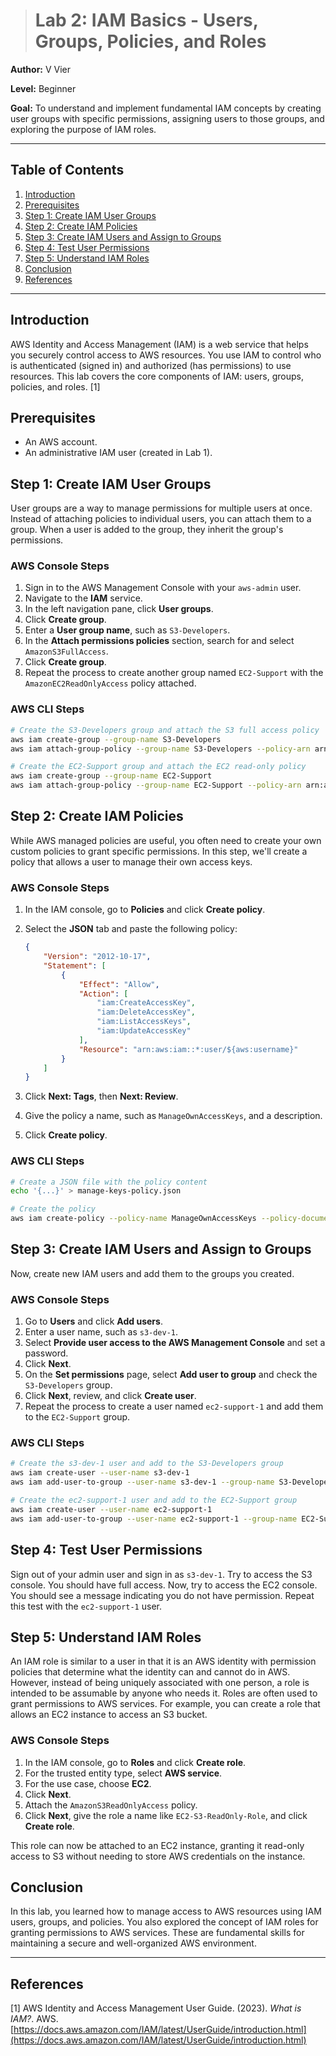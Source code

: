 > # Lab 2: IAM Basics - Users, Groups, Policies, and Roles

**Author:** V Vier

**Level:** Beginner

**Goal:** To understand and implement fundamental IAM concepts by creating user groups with specific permissions, assigning users to those groups, and exploring the purpose of IAM roles.

---

## Table of Contents

1.  [Introduction](#introduction)
2.  [Prerequisites](#prerequisites)
3.  [Step 1: Create IAM User Groups](#step-1-create-iam-user-groups)
4.  [Step 2: Create IAM Policies](#step-2-create-iam-policies)
5.  [Step 3: Create IAM Users and Assign to Groups](#step-3-create-iam-users-and-assign-to-groups)
6.  [Step 4: Test User Permissions](#step-4-test-user-permissions)
7.  [Step 5: Understand IAM Roles](#step-5-understand-iam-roles)
8.  [Conclusion](#conclusion)
9.  [References](#references)

---

## Introduction

AWS Identity and Access Management (IAM) is a web service that helps you securely control access to AWS resources. You use IAM to control who is authenticated (signed in) and authorized (has permissions) to use resources. This lab covers the core components of IAM: users, groups, policies, and roles. [1]

## Prerequisites

*   An AWS account.
*   An administrative IAM user (created in Lab 1).

## Step 1: Create IAM User Groups

User groups are a way to manage permissions for multiple users at once. Instead of attaching policies to individual users, you can attach them to a group. When a user is added to the group, they inherit the group's permissions.

### AWS Console Steps

1.  Sign in to the AWS Management Console with your `aws-admin` user.
2.  Navigate to the **IAM** service.
3.  In the left navigation pane, click **User groups**.
4.  Click **Create group**.
5.  Enter a **User group name**, such as `S3-Developers`.
6.  In the **Attach permissions policies** section, search for and select `AmazonS3FullAccess`.
7.  Click **Create group**.
8.  Repeat the process to create another group named `EC2-Support` with the `AmazonEC2ReadOnlyAccess` policy attached.

### AWS CLI Steps

```bash
# Create the S3-Developers group and attach the S3 full access policy
aws iam create-group --group-name S3-Developers
aws iam attach-group-policy --group-name S3-Developers --policy-arn arn:aws:iam::aws:policy/AmazonS3FullAccess

# Create the EC2-Support group and attach the EC2 read-only policy
aws iam create-group --group-name EC2-Support
aws iam attach-group-policy --group-name EC2-Support --policy-arn arn:aws:iam::aws:policy/AmazonEC2ReadOnlyAccess
```

## Step 2: Create IAM Policies

While AWS managed policies are useful, you often need to create your own custom policies to grant specific permissions. In this step, we'll create a policy that allows a user to manage their own access keys.

### AWS Console Steps

1.  In the IAM console, go to **Policies** and click **Create policy**.
2.  Select the **JSON** tab and paste the following policy:

    ```json
    {
        "Version": "2012-10-17",
        "Statement": [
            {
                "Effect": "Allow",
                "Action": [
                    "iam:CreateAccessKey",
                    "iam:DeleteAccessKey",
                    "iam:ListAccessKeys",
                    "iam:UpdateAccessKey"
                ],
                "Resource": "arn:aws:iam::*:user/${aws:username}"
            }
        ]
    }
    ```

3.  Click **Next: Tags**, then **Next: Review**.
4.  Give the policy a name, such as `ManageOwnAccessKeys`, and a description.
5.  Click **Create policy**.

### AWS CLI Steps

```bash
# Create a JSON file with the policy content
echo '{...}' > manage-keys-policy.json

# Create the policy
aws iam create-policy --policy-name ManageOwnAccessKeys --policy-document file://manage-keys-policy.json
```

## Step 3: Create IAM Users and Assign to Groups

Now, create new IAM users and add them to the groups you created.

### AWS Console Steps

1.  Go to **Users** and click **Add users**.
2.  Enter a user name, such as `s3-dev-1`.
3.  Select **Provide user access to the AWS Management Console** and set a password.
4.  Click **Next**.
5.  On the **Set permissions** page, select **Add user to group** and check the `S3-Developers` group.
6.  Click **Next**, review, and click **Create user**.
7.  Repeat the process to create a user named `ec2-support-1` and add them to the `EC2-Support` group.

### AWS CLI Steps

```bash
# Create the s3-dev-1 user and add to the S3-Developers group
aws iam create-user --user-name s3-dev-1
aws iam add-user-to-group --user-name s3-dev-1 --group-name S3-Developers

# Create the ec2-support-1 user and add to the EC2-Support group
aws iam create-user --user-name ec2-support-1
aws iam add-user-to-group --user-name ec2-support-1 --group-name EC2-Support
```

## Step 4: Test User Permissions

Sign out of your admin user and sign in as `s3-dev-1`. Try to access the S3 console. You should have full access. Now, try to access the EC2 console. You should see a message indicating you do not have permission. Repeat this test with the `ec2-support-1` user.

## Step 5: Understand IAM Roles

An IAM role is similar to a user in that it is an AWS identity with permission policies that determine what the identity can and cannot do in AWS. However, instead of being uniquely associated with one person, a role is intended to be assumable by anyone who needs it. Roles are often used to grant permissions to AWS services. For example, you can create a role that allows an EC2 instance to access an S3 bucket.

### AWS Console Steps

1.  In the IAM console, go to **Roles** and click **Create role**.
2.  For the trusted entity type, select **AWS service**.
3.  For the use case, choose **EC2**.
4.  Click **Next**.
5.  Attach the `AmazonS3ReadOnlyAccess` policy.
6.  Click **Next**, give the role a name like `EC2-S3-ReadOnly-Role`, and click **Create role**.

This role can now be attached to an EC2 instance, granting it read-only access to S3 without needing to store AWS credentials on the instance.

## Conclusion

In this lab, you learned how to manage access to AWS resources using IAM users, groups, and policies. You also explored the concept of IAM roles for granting permissions to AWS services. These are fundamental skills for maintaining a secure and well-organized AWS environment.

---

## References

[1] AWS Identity and Access Management User Guide. (2023). *What is IAM?*. AWS. [https://docs.aws.amazon.com/IAM/latest/UserGuide/introduction.html](https://docs.aws.amazon.com/IAM/latest/UserGuide/introduction.html)

